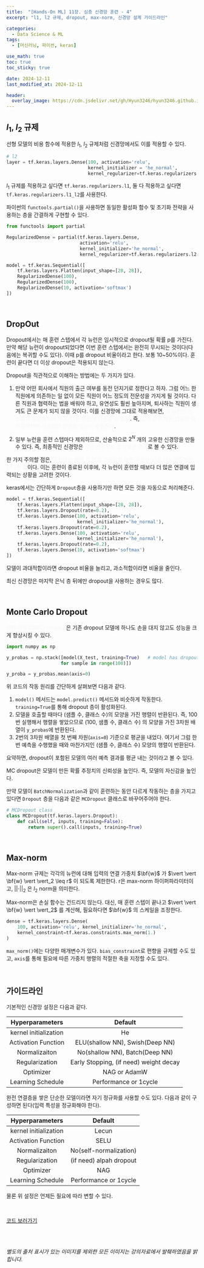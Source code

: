 ```yaml
---
title:  "[Hands-On ML] 11장. 심층 신경망 훈련 - 4"
excerpt: "l1, l2 규제, dropout, max-norm, 신경망 설계 가이드라인"

categories:
  - Data Science & ML
tags:
  - [머신러닝, 파이썬, keras]

use_math: true
toc: true
toc_sticky: true

date: 2024-12-11
last_modified_at: 2024-12-11

header:
  overlay_image: https://cdn.jsdelivr.net/gh/Hyun3246/hyun3246.github.io@master/image/overlay image/Hands-on ML.png
---
```

## $l_1$, $l_2$ 규제
선형 모델의 비용 함수에 적용한 $l_1$, $l_2$ 규제처럼 신경망에서도 이를 적용할 수 있다.

```python
# l2
layer = tf.keras.layers.Dense(100, activation='relu',
                              kernel_initializer = 'he_normal',
                              kernel_regularizer=tf.keras.regularizers.l2(0.01))
```

$l_1$ 규제를 적용하고 싶다면 `tf.keras.regularizers.l1`, 둘 다 적용하고 싶다면 `tf.keras.regularizers.l1_l2`를 사용한다.

파이썬의 `functools.partial()`을 사용하면 동일한 활성화 함수 및 초기화 전략을 사용하는 층을 간결하게 구현할 수 있다.

```python
from functools import partial

RegularizedDense = partial(tf.keras.layers.Dense,
                           activation='relu',
                           kernel_initializer='he_normal',
                           kernel_regularizer=tf.keras.regularizers.l2(0.01))

model = tf.keras.Sequential([
    tf.keras.layers.Flatten(input_shape=[28, 28]),
    RegularizedDense(100),
    RegularizedDense(100),
    RegularizedDense(10, activation='softmax')
])
```

<br/>

## DropOut
Dropout에서는 매 훈련 스텝에서 각 뉴런은 임시적으로 dropout될 확률 p를 가진다. 만약 해당 뉴런이 dropout되었다면 이번 훈련 스텝에서는 완전히 무시되는 것이다(다음에는 복귀할 수도 있다). 이때 p를 dropout 비율이라고 한다. 보통 10~50%이다. 훈련이 끝다면 더 이상 dropout은 적용되지 않는다.

Dropout을 직관적으로 이해하는 방법에는 두 가지가 있다.

1. 만약 어떤 회사에서 직원의 출근 여부를 동전 던지기로 정한다고 하자. 그럼 어느 한 직원에게 의존하는 일 없이 모든 직원이 어느 정도의 전문성을 가지게 될 것이다. 다른 직원과 협력하는 법을 배워야 하고, 유연성도 훨씬 높아지며, 퇴사하는 직원이 생겨도 큰 문제가 되지 않을 것이다. 이를 신경망에 그대로 적용해보면, <span style="color:#F5F5F7">각 뉴런은 스스로가 유용해져야 하고, 다른 뉴런에 의존할 수 없다</span>. 즉, <span style="color:#F5F5F7">입력 값의 작은 변화에 덜 민감해지며 신경망의 일반화 성능이 좋아진다</span>.

2. 일부 뉴런을 훈련 스텝마다 제외하므로, 산술적으로 $2^N$ 개의 고유한 신경망을 만들 수 있다. 즉, 최종적인 신경망은 <span style="color:#F5F5F7">많은 신경망을 앙상블한 결과</span>로 볼 수 있다.

한 가지 주의할 점은, <span style="color:#F5F5F7">훈련하는 동안 각 연결 가중치를 보존 확률(1-p)로 나누어주어야 한다는 점</span>이다. 이는 훈련이 종료된 이후에, 각 뉴런이 훈련할 때보다 더 많은 연결에 입력되는 상황을 고려한 것이다.

keras에서는 간단하게 `Dropout`층을 사용하기만 하면 모든 것을 자동으로 처리해준다.

```python
model = tf.keras.Sequential([
    tf.keras.layers.Flatten(input_shape=[28, 28]),
    tf.keras.layers.Dropout(rate=0.2),
    tf.keras.layers.Dense(100, activation='relu',
                          kernel_initializer='he_normal'),
    tf.keras.layers.Dropout(rate=0.2),
    tf.keras.layers.Dense(100, activation='relu',
                          kernel_initializer='he_normal'),
    tf.keras.layers.Dropout(rate=0.2),
    tf.keras.layers.Dense(10, activation='softmax')
])
```

모델이 과대적합이라면 dropout 비율을 늘리고, 과소적합이라면 비율을 줄인다.

최신 신경망은 마지막 은닉 층 뒤에만 dropout을 사용하는 경우도 많다.

<br/>

## Monte Carlo Dropout
<span style="color:#F5F5F7">몬테 카를로(MC) dropout</span>은 기존 dropout 모델에 하나도 손을 대지 않고도 성능을 크게 향상시킬 수 있다.

```python
import numpy as np

y_probas = np.stack([model(X_test, training=True)   # model has dropout layers
                    for sample in range(100)])

y_proba = y_probas.mean(axis=0)
```

위 코드의 작동 원리를 간단하게 살펴보면 다음과 같다.

1. `model()` 메서드는 `model.predict()` 메서드와 비슷하게 작동한다. `training=True`를 통해 dropout 층이 활성화된다.
2. 모델을 호출할 때마다 (샘플 수, 클래스 수)의 모양을 가진 행렬이 반환된다. 즉, 100번 실행해서 행렬을 쌓았으므로 (100, 샘플 수, 클래스 수) 의 모양을 가진 3차원 배열이 `y_probas`에 반환된다.
3. 2번의 3차원 배열을 첫 번째 차원(`axis=0`) 기준으로 평균을 내었다. 여기서 그럼 한 번 예측을 수행했을 때와 마찬가지인 (샘플 수, 클래스 수) 모양의 행렬이 반환된다.

요약하면, dropout이 포함된 모델의 여러 예측 결과를 평균 내는 것이라고 볼 수 있다.

MC dropout은 모델이 만든 확률 추정치의 신뢰성을 높인다. 즉, 모델의 자신감을 높인다.

만약 모델이 `BatchNormalization`과 같이 훈련하는 동안 다르게 작동하는 층을 가지고 있다면 `Dropout` 층을 다음과 같은 `MCDropout` 클래스로 바꾸어주어야 한다.

```python
# MCDropout class
class MCDropout(tf.keras.layers.Dropout):
    def call(self, inputs, training=False):
        return super().call(inputs, training=True)
```

<br/>

## Max-norm
Max-norm 규제는 각각의 뉴런에 대해 입력의 연결 가중치 $\bf{w}$ 가 $\vert \vert \bf{w} \vert \vert_2 \leq r$ 이 되도록 제한한다. r은 max-norm 하이퍼파라미터이고, $\vert \vert \cdot \vert \vert_2$ 은 $l_2$ norm을 의미한다.

Max-norm은 손실 함수는 건드리지 않는다. 대신, 매 훈련 스텝이 끝나고 $\vert \vert \bf{w} \vert \vert_2$ 를 계산해, 필요하다면 $\bf{w}$ 의 스케일을 조정한다.

```python
dense = tf.keras.layers.Dense(
    100, activation='relu', kernel_initializer='he_normal',
    kernel_constraint=tf.keras.constraints.max_norm(1.)
)
```
`max_norm()`에는 다양한 매개변수가 있다. `bias_constraint`로 편향을 규제할 수도 있고, `axis`를 통해 필요에 따른 가중치 행렬의 적절한 축을 지정할 수도 있다.

<br/>

## 가이드라인
기본적인 신경망 설정은 다음과 같다.

|Hyperparameters|Default|
|:--:|:--:|
|kernel initialization|He|
|Activation Function|ELU(shallow NN), Swish(Deep NN)|
|Normalizaiton|No(shallow NN), Batch(Deep NN)|
|Regularization|Early Stopping, (if need) weight decay|
|Optimizer|NAG or AdamW|
|Learning Schedule|Performance or 1cycle|

완전 연결층을 쌓은 단순한 모델이라면 자기 정규화를 사용할 수도 있다. 다음과 같이 구성하면 된다(입력 특성을 정규화해야 한다).

|Hyperparameters|Default|
|:--:|:--:|
|kernel initialization|Lecun|
|Activation Function|SELU|
|Normalizaiton|No(self-normalization)|
|Regularization|(if need) alpah dropout|
|Optimizer|NAG|
|Learning Schedule|Performance or 1cycle|

물론 위 설정은 언제든 필요에 따라 변할 수 있다.

<br/>

[코드 보러가기](https://github.com/Hyun3246/Code-Warehouse/blob/05a415c06e35712a2ec32013baf0f061cfe7d99a/Hands-On%20ML/Chapter_11_Training_Deep_Neural_Network.ipynb)


<br/>
<br/>

*별도의 출처 표시가 있는 이미지를 제외한 모든 이미지는 강의자료에서 발췌하였음을 밝힙니다.*
